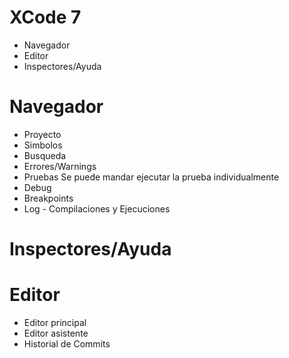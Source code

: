 XCode 7
=====

* Navegador
* Editor
* Inspectores/Ayuda

Navegador
========
* Proyecto
* Simbolos
* Busqueda
* Errores/Warnings
* Pruebas
  Se puede mandar ejecutar la prueba individualmente
* Debug
* Breakpoints
* Log - Compilaciones y Ejecuciones

Inspectores/Ayuda
========


Editor
======

* Editor principal
* Editor asistente
* Historial de Commits
